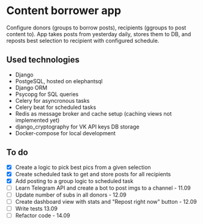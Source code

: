 # Content borrower app
Configure donors (groups to borrow posts), recipients (ggroups to post content to). App takes posts from yesterday daily, stores them to DB, and reposts best selection to recipient with configured schedule. 


## Used technologies
- Django
- PostgeSQL, hosted on elephantsql
- Django ORM
- Psycopg for SQL queries
- Celery for asyncronous tasks
- Celery beat for scheduled tasks
- Redis as message broker and cache setup (caching views not implemented yet)
- django_cryptography for VK API keys DB storage
- Docker-compose for local development


## To do
- [x] Create a logic to pick best pics from a given selection
- [x] Create scheduled task to get and store posts for all recipients
- [x] Add posting to a group logic to scheduled task 
- [ ] Learn Telegram API and create a bot to post imgs to a channel - 11.09
- [ ] Update number of subs in all donors - 12.09
- [ ] Create dashboard view with stats and "Repost right now" button - 12.09
- [ ] Write tests 13.09
- [ ] Refactor code - 14.09
